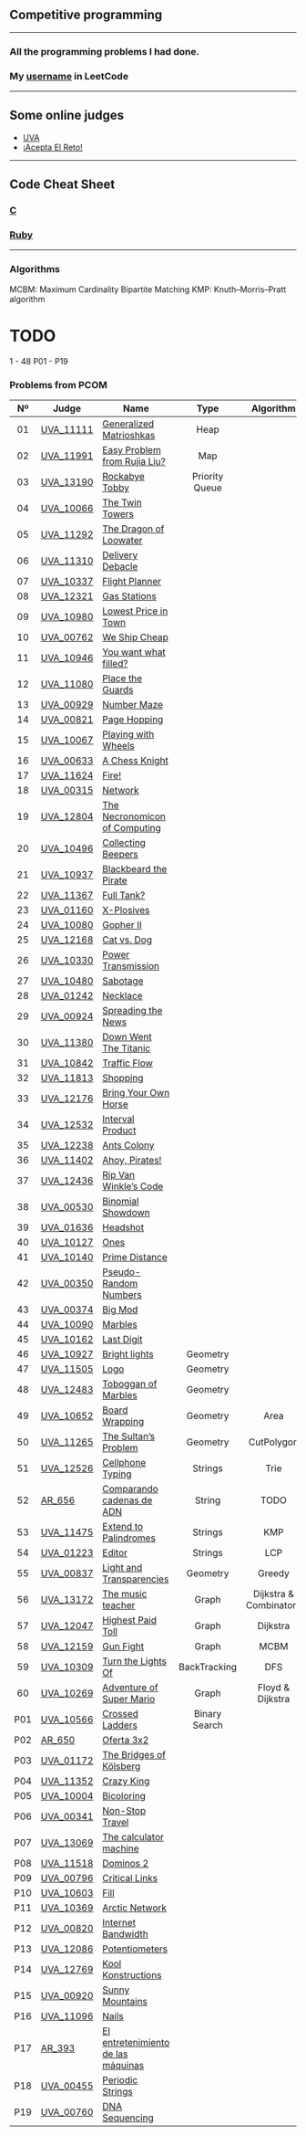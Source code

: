 ## Competitive programming

---
### All the programming problems I had done. 
### My [username](https://leetcode.com/DannyP39/) in LeetCode

---

## Some online judges
- [UVA](https://onlinejudge.org/index.php)
- [¡Acepta El Reto!](https://aceptaelreto.com/)
 
---

## Code Cheat Sheet
### [C](https://github.com/Danipiza/Competitive_Programming/blob/main/.Others/cheat_sheet/C.md)
### [Ruby](https://github.com/Danipiza/Competitive_Programming/blob/main/.Others/cheat_sheet/RUBY.md)

<hr>

### Algorithms
MCBM: Maximum Cardinality Bipartite Matching
KMP: Knuth–Morris–Pratt algorithm


# TODO
1 - 48
P01 - P19

### Problems from PCOM
| Nº | Judge | Name | Type | Algorithm |
|:--:|--|--|:--:| :--: |
| 01 | [UVA_11111](https://github.com/Danipiza/Competitive_Programming/blob/main/UVA/11111.cpp) | [Generalized Matrioshkas](https://github.com/Danipiza/Competitive_Programming/blob/main/.Others/statements/01.pdf) | Heap | |
| 02 | [UVA_11991](https://github.com/Danipiza/Competitive_Programming/blob/main/UVA/11991.cpp) | [Easy Problem from Rujia Liu?](https://github.com/Danipiza/Competitive_Programming/blob/main/.Others/statements/02.pdf) | Map | | 
| 03 | [UVA_13190](https://github.com/Danipiza/Competitive_Programming/blob/main/UVA/13190.cpp) | [Rockabye Tobby](https://github.com/Danipiza/Competitive_Programming/blob/main/.Others/statements/03.pdf) | Priority Queue | | 
| 04 | [UVA_10066](https://github.com/Danipiza/Competitive_Programming/blob/main/UVA/10066.cpp) | [The Twin Towers](https://github.com/Danipiza/Competitive_Programming/blob/main/.Others/statements/04.pdf) |  |  |
| 05 | [UVA_11292](https://github.com/Danipiza/Competitive_Programming/blob/main/UVA/11292.cpp) | [The Dragon of Loowater](https://github.com/Danipiza/Competitive_Programming/blob/main/.Others/statements/05.pdf) |  |  |
| 06 | [UVA_11310](https://github.com/Danipiza/Competitive_Programming/blob/main/UVA/11310.cpp) | [Delivery Debacle](https://github.com/Danipiza/Competitive_Programming/blob/main/.Others/statements/06.pdf) |  |  |
| 07 | [UVA_10337](https://github.com/Danipiza/Competitive_Programming/blob/main/UVA/10337.cpp) | [Flight Planner](https://github.com/Danipiza/Competitive_Programming/blob/main/.Others/statements/07.pdf) |  |  |
| 08 | [UVA_12321](https://github.com/Danipiza/Competitive_Programming/blob/main/UVA/12321.cpp) | [Gas Stations](https://github.com/Danipiza/Competitive_Programming/blob/main/.Others/statements/08.pdf) |  |  |
| 09 | [UVA_10980](https://github.com/Danipiza/Competitive_Programming/blob/main/UVA/10980.cpp) | [Lowest Price in Town](https://github.com/Danipiza/Competitive_Programming/blob/main/.Others/statements/09.pdf) |  |  |
| 10 | [UVA_00762](https://github.com/Danipiza/Competitive_Programming/blob/main/UVA/00762.cpp) | [We Ship Cheap](https://github.com/Danipiza/Competitive_Programming/blob/main/.Others/statements/10.pdf) |  |  |
| 11 | [UVA_10946](https://github.com/Danipiza/Competitive_Programming/blob/main/UVA/10946.cpp) | [You want what filled?](https://github.com/Danipiza/Competitive_Programming/blob/main/.Others/statements/11.pdf) |  |  |
| 12 | [UVA_11080](https://github.com/Danipiza/Competitive_Programming/blob/main/UVA/11080.cpp) | [Place the Guards](https://github.com/Danipiza/Competitive_Programming/blob/main/.Others/statements/12.pdf) |  |  |
| 13 | [UVA_00929](https://github.com/Danipiza/Competitive_Programming/blob/main/UVA/00929.cpp) | [Number Maze](https://github.com/Danipiza/Competitive_Programming/blob/main/.Others/statements/13.pdf) |  |  |
| 14 | [UVA_00821](https://github.com/Danipiza/Competitive_Programming/blob/main/UVA/00821.cpp) | [Page Hopping](https://github.com/Danipiza/Competitive_Programming/blob/main/.Others/statements/14.pdf) |  |  |
| 15 | [UVA_10067](https://github.com/Danipiza/Competitive_Programming/blob/main/UVA/10067.cpp) | [Playing with Wheels](https://github.com/Danipiza/Competitive_Programming/blob/main/.Others/statements/15.pdf) |  |  |
| 16 | [UVA_00633](https://github.com/Danipiza/Competitive_Programming/blob/main/UVA/00633.cpp) | [A Chess Knight](https://github.com/Danipiza/Competitive_Programming/blob/main/.Others/statements/16.pdf) |  |  |
| 17 | [UVA_11624](https://github.com/Danipiza/Competitive_Programming/blob/main/UVA/11624.cpp) | [Fire!](https://github.com/Danipiza/Competitive_Programming/blob/main/.Others/statements/17.pdf) |  |  |
| 18 | [UVA_00315](https://github.com/Danipiza/Competitive_Programming/blob/main/UVA/00315.cpp) | [Network](https://github.com/Danipiza/Competitive_Programming/blob/main/.Others/statements/18.pdf) |  |  |
| 19 | [UVA_12804](https://github.com/Danipiza/Competitive_Programming/blob/main/UVA/12804.cpp) | [The Necronomicon of Computing](https://github.com/Danipiza/Competitive_Programming/blob/main/.Others/statements/19.pdf) |  |  |
| 20 | [UVA_10496](https://github.com/Danipiza/Competitive_Programming/blob/main/UVA/10496.cpp) | [Collecting Beepers](https://github.com/Danipiza/Competitive_Programming/blob/main/.Others/statements/20.pdf) |  | |
| 21 | [UVA_10937](https://github.com/Danipiza/Competitive_Programming/blob/main/UVA/10937.cpp) | [Blackbeard the Pirate](https://github.com/Danipiza/Competitive_Programming/blob/main/.Others/statements/21.pdf) |  |  |
| 22 | [UVA_11367](https://github.com/Danipiza/Competitive_Programming/blob/main/UVA/11367.cpp) | [Full Tank?](https://github.com/Danipiza/Competitive_Programming/blob/main/.Others/statements/22.pdf) |  |  |
| 23 | [UVA_01160](https://github.com/Danipiza/Competitive_Programming/blob/main/UVA/01160.cpp) | [X-Plosives](https://github.com/Danipiza/Competitive_Programming/blob/main/.Others/statements/23.pdf) |  |  |
| 24 | [UVA_10080](https://github.com/Danipiza/Competitive_Programming/blob/main/UVA/10080.cpp) | [Gopher II](https://github.com/Danipiza/Competitive_Programming/blob/main/.Others/statements/24.pdf) |  |  |
| 25 | [UVA_12168](https://github.com/Danipiza/Competitive_Programming/blob/main/UVA/12168.cpp) | [Cat vs. Dog](https://github.com/Danipiza/Competitive_Programming/blob/main/.Others/statements/25.pdf) |  |  |
| 26 | [UVA_10330](https://github.com/Danipiza/Competitive_Programming/blob/main/UVA/10330.cpp) | [Power Transmission](https://github.com/Danipiza/Competitive_Programming/blob/main/.Others/statements/26.pdf) |  |  |
| 27 | [UVA_10480](https://github.com/Danipiza/Competitive_Programming/blob/main/UVA/10480.cpp) | [Sabotage](https://github.com/Danipiza/Competitive_Programming/blob/main/.Others/statements/27.pdf) |  |  |
| 28 | [UVA_01242](https://github.com/Danipiza/Competitive_Programming/blob/main/UVA/01242.cpp) | [Necklace](https://github.com/Danipiza/Competitive_Programming/blob/main/.Others/statements/28.pdf) |  |  |
| 29 | [UVA_00924](https://github.com/Danipiza/Competitive_Programming/blob/main/UVA/00924.cpp) | [Spreading the News](https://github.com/Danipiza/Competitive_Programming/blob/main/.Others/statements/29.pdf) |  |  |
| 30 | [UVA_11380](https://github.com/Danipiza/Competitive_Programming/blob/main/UVA/11380.cpp) | [Down Went The Titanic](https://github.com/Danipiza/Competitive_Programming/blob/main/.Others/statements/30.pdf) |  | |
| 31 | [UVA_10842](https://github.com/Danipiza/Competitive_Programming/blob/main/UVA/10842.cpp) | [Traffic Flow](https://github.com/Danipiza/Competitive_Programming/blob/main/.Others/statements/31.pdf) |  |  |
| 32 | [UVA_11813](https://github.com/Danipiza/Competitive_Programming/blob/main/UVA/11813.cpp) | [Shopping](https://github.com/Danipiza/Competitive_Programming/blob/main/.Others/statements/32.pdf) |  |  |
| 33 | [UVA_12176](https://github.com/Danipiza/Competitive_Programming/blob/main/UVA/12176.cpp) | [Bring Your Own Horse](https://github.com/Danipiza/Competitive_Programming/blob/main/.Others/statements/33.pdf) |  |  |
| 34 | [UVA_12532](https://github.com/Danipiza/Competitive_Programming/blob/main/UVA/12532.cpp) | [Interval Product](https://github.com/Danipiza/Competitive_Programming/blob/main/.Others/statements/34.pdf) |  |  |
| 35 | [UVA_12238](https://github.com/Danipiza/Competitive_Programming/blob/main/UVA/12238.cpp) | [Ants Colony](https://github.com/Danipiza/Competitive_Programming/blob/main/.Others/statements/35.pdf) |  |  |
| 36 | [UVA_11402](https://github.com/Danipiza/Competitive_Programming/blob/main/UVA/11402.cpp) | [Ahoy, Pirates!](https://github.com/Danipiza/Competitive_Programming/blob/main/.Others/statements/36.pdf) |  | | 
| 37 | [UVA_12436](https://github.com/Danipiza/Competitive_Programming/blob/main/UVA/12436.cpp) | [Rip Van Winkle’s Code](https://github.com/Danipiza/Competitive_Programming/blob/main/.Others/statements/37.pdf) |  |  |
| 38 | [UVA_00530](https://github.com/Danipiza/Competitive_Programming/blob/main/UVA/00530.cpp) | [Binomial Showdown](https://github.com/Danipiza/Competitive_Programming/blob/main/.Others/statements/38.pdf) |  |  |
| 39 | [UVA_01636](https://github.com/Danipiza/Competitive_Programming/blob/main/UVA/01636.cpp) | [Headshot](https://github.com/Danipiza/Competitive_Programming/blob/main/.Others/statements/39.pdf) |  |  |
| 40 | [UVA_10127](https://github.com/Danipiza/Competitive_Programming/blob/main/UVA/10127.cpp) | [Ones](https://github.com/Danipiza/Competitive_Programming/blob/main/.Others/statements/40.pdf) |  | |
| 41 | [UVA_10140](https://github.com/Danipiza/Competitive_Programming/blob/main/UVA/10140.cpp) | [Prime Distance](https://github.com/Danipiza/Competitive_Programming/blob/main/.Others/statements/41.pdf) |  |  |
| 42 | [UVA_00350](https://github.com/Danipiza/Competitive_Programming/blob/main/UVA/00350.cpp) | [Pseudo-Random Numbers](https://github.com/Danipiza/Competitive_Programming/blob/main/.Others/statements/42.pdf) |  |  |
| 43 | [UVA_00374](https://github.com/Danipiza/Competitive_Programming/blob/main/UVA/00374.cpp) | [Big Mod](https://github.com/Danipiza/Competitive_Programming/blob/main/.Others/statements/43.pdf) |  |  |
| 44 | [UVA_10090](https://github.com/Danipiza/Competitive_Programming/blob/main/UVA/10090.cpp) | [Marbles](https://github.com/Danipiza/Competitive_Programming/blob/main/.Others/statements/44.pdf) |  |  |
| 45 | [UVA_10162](https://github.com/Danipiza/Competitive_Programming/blob/main/UVA/10162.cpp) | [Last Digit](https://github.com/Danipiza/Competitive_Programming/blob/main/.Others/statements/45.pdf) |  |  |
| 46 | [UVA_10927](https://github.com/Danipiza/Competitive_Programming/blob/main/UVA/10927.cpp) | [Bright lights](https://github.com/Danipiza/Competitive_Programming/blob/main/.Others/statements/46.pdf) | Geometry |  |
| 47 | [UVA_11505](https://github.com/Danipiza/Competitive_Programming/blob/main/UVA/11505.cpp) | [Logo](https://github.com/Danipiza/Competitive_Programming/blob/main/.Others/statements/47.pdf) | Geometry |  |
| 48 | [UVA_12483](https://github.com/Danipiza/Competitive_Programming/blob/main/UVA/12483.cpp) | [Toboggan of Marbles](https://github.com/Danipiza/Competitive_Programming/blob/main/.Others/statements/48.pdf) | Geometry |  |
| 49 | [UVA_10652](https://github.com/Danipiza/Competitive_Programming/blob/main/UVA/10652.cpp) | [Board Wrapping](https://github.com/Danipiza/Competitive_Programming/blob/main/.Others/statements/49.pdf) | Geometry | Area |
| 50 | [UVA_11265](https://github.com/Danipiza/Competitive_Programming/blob/main/UVA/11265.cpp) | [The Sultan’s Problem](https://github.com/Danipiza/Competitive_Programming/blob/main/.Others/statements/50.pdf) | Geometry | CutPolygon |
| 51 | [UVA_12526](https://github.com/Danipiza/Competitive_Programming/blob/main/UVA/12526.cpp) | [Cellphone Typing](https://github.com/Danipiza/Competitive_Programming/blob/main/.Others/statements/51.pdf) | Strings | Trie |
| 52 | [AR_656](https://github.com/Danipiza/Competitive_Programming/blob/main/AR/656.cpp) | [Comparando cadenas de ADN](https://github.com/Danipiza/Competitive_Programming/blob/main/.Others/statements/52.pdf) | String | TODO |
| 53 | [UVA_11475](https://github.com/Danipiza/Competitive_Programming/blob/main/UVA/11475.cpp) | [Extend to Palindromes](https://github.com/Danipiza/Competitive_Programming/blob/main/.Others/statements/53.pdf) | Strings | KMP |
| 54 | [UVA_01223](https://github.com/Danipiza/Competitive_Programming/blob/main/UVA/01223.cpp) | [Editor](https://github.com/Danipiza/Competitive_Programming/blob/main/.Others/statements/54.pdf) | Strings | LCP |
| 55 | [UVA_00837](https://github.com/Danipiza/Competitive_Programming/blob/main/UVA/00837.cpp) | [Light and Transparencies](https://github.com/Danipiza/Competitive_Programming/blob/main/.Others/statements/55.pdf) | Geometry | Greedy |
| 56 | [UVA_13172](https://github.com/Danipiza/Competitive_Programming/blob/main/UVA/13172.cpp) | [The music teacher](https://github.com/Danipiza/Competitive_Programming/blob/main/.Others/statements/56.pdf) | Graph | Dijkstra & Combinatory |
| 57 | [UVA_12047](https://github.com/Danipiza/Competitive_Programming/blob/main/UVA/12047.cpp) | [Highest Paid Toll](https://github.com/Danipiza/Competitive_Programming/blob/main/.Others/statements/57.pdf) | Graph | Dijkstra |
| 58 | [UVA_12159](https://github.com/Danipiza/Competitive_Programming/blob/main/UVA/12159.cpp) | [Gun Fight](https://github.com/Danipiza/Competitive_Programming/blob/main/.Others/statements/58.pdf) | Graph | MCBM |
| 59 | [UVA_10309](https://github.com/Danipiza/Competitive_Programming/blob/main/UVA/10309.cpp) | [Turn the Lights Of](https://github.com/Danipiza/Competitive_Programming/blob/main/.Others/statements/59.pdf) | BackTracking | DFS |
| 60 | [UVA_10269](https://github.com/Danipiza/Competitive_Programming/blob/main/UVA/10269.cpp) | [Adventure of Super Mario](https://github.com/Danipiza/Competitive_Programming/blob/main/.Others/statements/60.pdf) | Graph | Floyd & Dijkstra |
| P01 | [UVA_10566](https://github.com/Danipiza/Competitive_Programming/blob/main/UVA/10566.cpp) | [Crossed Ladders](https://github.com/Danipiza/Competitive_Programming/blob/main/.Others/statements/P01.pdf) | Binary Search |  |
| P02 | [AR_650](https://github.com/Danipiza/Competitive_Programming/blob/main/AR/650.cpp) | [Oferta 3x2](https://github.com/Danipiza/Competitive_Programming/blob/main/.Others/statements/P02.pdf) |  |  |
| P03 | [UVA_01172](https://github.com/Danipiza/Competitive_Programming/blob/main/UVA/01172.cpp) | [The Bridges of Kölsberg](https://github.com/Danipiza/Competitive_Programming/blob/main/.Others/statements/P03.pdf) |  |  |
| P04 | [UVA_11352](https://github.com/Danipiza/Competitive_Programming/blob/main/UVA/11352.cpp) | [Crazy King](https://github.com/Danipiza/Competitive_Programming/blob/main/.Others/statements/P04.pdf) |  |  |
| P05 | [UVA_10004](https://github.com/Danipiza/Competitive_Programming/blob/main/UVA/10004.cpp) | [Bicoloring](https://github.com/Danipiza/Competitive_Programming/blob/main/.Others/statements/P05.pdf) |  |  |
| P06 | [UVA_00341](https://github.com/Danipiza/Competitive_Programming/blob/main/UVA/00341.cpp) | [Non-Stop Travel](https://github.com/Danipiza/Competitive_Programming/blob/main/.Others/statements/P06.pdf) |  |  |
| P07 | [UVA_13069](https://github.com/Danipiza/Competitive_Programming/blob/main/UVA/13069.cpp) | [The calculator machine](https://github.com/Danipiza/Competitive_Programming/blob/main/.Others/statements/P07.pdf) |  |  |
| P08 | [UVA_11518](https://github.com/Danipiza/Competitive_Programming/blob/main/UVA/11518.cpp) | [Dominos 2](https://github.com/Danipiza/Competitive_Programming/blob/main/.Others/statements/P08.pdf) |  |  |
| P09 | [UVA_00796](https://github.com/Danipiza/Competitive_Programming/blob/main/UVA/00796.cpp) | [Critical Links](https://github.com/Danipiza/Competitive_Programming/blob/main/.Others/statements/P09.pdf) |  |  |
| P10 | [UVA_10603](https://github.com/Danipiza/Competitive_Programming/blob/main/UVA/10603.cpp) | [Fill](https://github.com/Danipiza/Competitive_Programming/blob/main/.Others/statements/P19.pdf) |  |  |
| P11 | [UVA_10369](https://github.com/Danipiza/Competitive_Programming/blob/main/UVA/10369.cpp) | [Arctic Network](https://github.com/Danipiza/Competitive_Programming/blob/main/.Others/statements/P11.pdf) |  |  |
| P12 | [UVA_00820](https://github.com/Danipiza/Competitive_Programming/blob/main/UVA/00820.cpp) | [Internet Bandwidth](https://github.com/Danipiza/Competitive_Programming/blob/main/.Others/statements/P12.pdf) |  |  |
| P13 | [UVA_12086](https://github.com/Danipiza/Competitive_Programming/blob/main/UVA/12086.cpp) | [Potentiometers](https://github.com/Danipiza/Competitive_Programming/blob/main/.Others/statements/P13.pdf) |  |  |
| P14 | [UVA_12769](https://github.com/Danipiza/Competitive_Programming/blob/main/UVA/12769.cpp) | [Kool Konstructions](https://github.com/Danipiza/Competitive_Programming/blob/main/.Others/statements/P14.pdf) |  |  |
| P15 | [UVA_00920](https://github.com/Danipiza/Competitive_Programming/blob/main/UVA/00920.cpp) | [Sunny Mountains](https://github.com/Danipiza/Competitive_Programming/blob/main/.Others/statements/P15.pdf) |  |  |
| P16 | [UVA_11096](https://github.com/Danipiza/Competitive_Programming/blob/main/UVA/11096.cpp) | [Nails](https://github.com/Danipiza/Competitive_Programming/blob/main/.Others/statements/P16.pdf) |  |  |
| P17 | [AR_393](https://github.com/Danipiza/Competitive_Programming/blob/main/AR/393.cpp) | [El entretenimiento de las máquinas](https://github.com/Danipiza/Competitive_Programming/blob/main/.Others/statements/P17.pdf) |  |  |
| P18 | [UVA_00455](https://github.com/Danipiza/Competitive_Programming/blob/main/UVA/00455.cpp) | [Periodic Strings](https://github.com/Danipiza/Competitive_Programming/blob/main/.Others/statements/P18.pdf) |  |  |
| P19 | [UVA_00760](https://github.com/Danipiza/Competitive_Programming/blob/main/UVA/00760.cpp) | [DNA Sequencing](https://github.com/Danipiza/Competitive_Programming/blob/main/.Others/statements/P19.pdf) |  |  |
